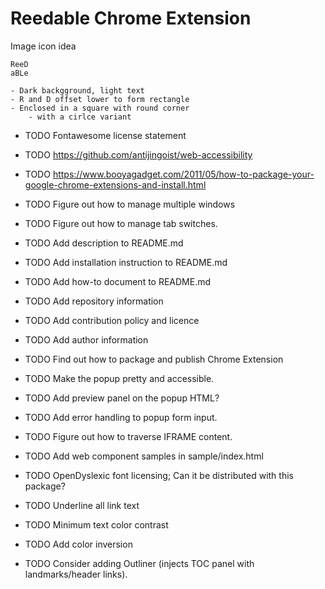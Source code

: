 Reedable Chrome Extension
=========================

Image icon idea

    ReeD
    aBLe
    
    - Dark backgground, light text
    - R and D offset lower to form rectangle
    - Enclosed in a square with round corner
        - with a cirlce variant
        
- TODO Fontawesome license statement

- TODO https://github.com/antijingoist/web-accessibility
- TODO https://www.booyagadget.com/2011/05/how-to-package-your-google-chrome-extensions-and-install.html

- TODO Figure out how to manage multiple windows
- TODO Figure out how to manage tab switches.

- TODO Add description to README.md
- TODO Add installation instruction to README.md
- TODO Add how-to document to README.md
- TODO Add repository information
- TODO Add contribution policy and licence
- TODO Add author information

- TODO Find out how to package and publish Chrome Extension

- TODO Make the popup pretty and accessible.
- TODO Add preview panel on the popup HTML?
- TODO Add error handling to popup form input.

- TODO Figure out how to traverse IFRAME content.
- TODO Add web component samples in sample/index.html
- TODO OpenDyslexic font licensing; Can it be distributed with this package?
- TODO Underline all link text
- TODO Minimum text color contrast
- TODO Add color inversion
- TODO Consider adding Outliner (injects TOC panel with landmarks/header links).

